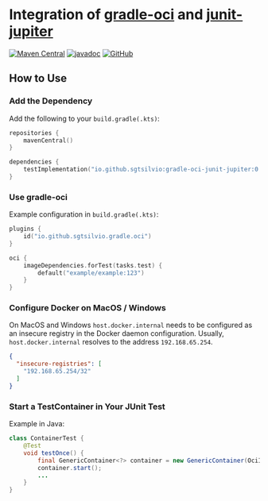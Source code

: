 # Integration of [gradle-oci](https://github.com/sgtsilvio/gradle-oci) and [junit-jupiter](https://github.com/junit-team/junit5/)

[![Maven Central](https://maven-badges.herokuapp.com/maven-central/io.github.sgtsilvio/gradle-oci-junit-jupiter/badge.svg?style=for-the-badge)](https://maven-badges.herokuapp.com/maven-central/io.github.sgtsilvio/gradle-oci-junit-jupiter)
[![javadoc](https://javadoc.io/badge2/io.github.sgtsilvio/gradle-oci-junit-jupiter/javadoc.svg?style=for-the-badge)](https://javadoc.io/doc/io.github.sgtsilvio/gradle-oci-junit-jupiter)
[![GitHub](https://img.shields.io/github/license/sgtsilvio/gradle-oci-junit-jupiter?color=brightgreen&style=for-the-badge)](LICENSE)

## How to Use

### Add the Dependency

Add the following to your `build.gradle(.kts)`:

```kotlin
repositories {
    mavenCentral()
}

dependencies {
    testImplementation("io.github.sgtsilvio:gradle-oci-junit-jupiter:0.2.0")
}
```

### Use gradle-oci

Example configuration in `build.gradle(.kts)`:

```kotlin
plugins {
    id("io.github.sgtsilvio.gradle.oci")
}

oci {
    imageDependencies.forTest(tasks.test) {
        default("example/example:123")
    }
}
```

### Configure Docker on MacOS / Windows

On MacOS and Windows `host.docker.internal` needs to be configured as an insecure registry in the Docker daemon configuration.
Usually, `host.docker.internal` resolves to the address `192.168.65.254`.

```json
{
  "insecure-registries": [
    "192.168.65.254/32"
  ]
}
```

### Start a TestContainer in Your JUnit Test

Example in Java:

```java
class ContainerTest {
    @Test
    void testOnce() {
        final GenericContainer<?> container = new GenericContainer(OciImages.getImageName("example/example:123"));
        container.start();
        ...
    }
}
```
